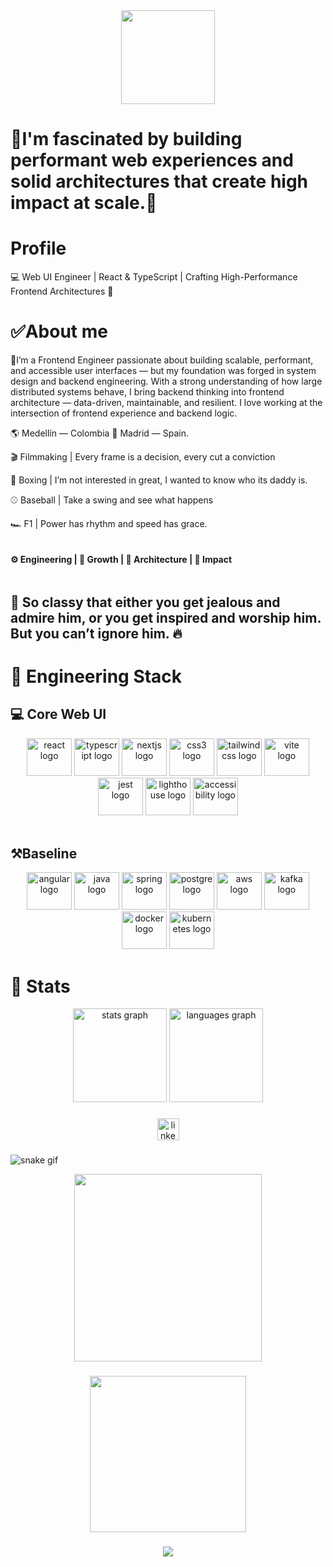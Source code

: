
<div align="center">
  <img height="150" src="https://i.giphy.com/media/v1.Y2lkPTc5MGI3NjExZGl5N3I4NnYyMGJzdGxoMjN0NDh0cHd0MTJxcjNsZThra3IzamJ4NiZlcD12MV9pbnRlcm5hbF9naWZfYnlfaWQmY3Q9Zw/l0ExfefVh7RnU58f6/giphy.gif">
</div>
<h1 align="left">🏅I'm fascinated by building performant web experiences and solid architectures that create high impact at scale.🏅</h1>


<h1>Profile</h1>

<p align="left">💻 Web UI Engineer | React & TypeScript | Crafting High-Performance Frontend Architectures 🚀</p>


<h1>✅About me</h1>

<p>🎯I’m a Frontend Engineer passionate about building scalable, performant, and accessible user interfaces — but my foundation was forged in system design and backend engineering.
With a strong understanding of how large distributed systems behave, I bring backend thinking into frontend architecture — data-driven, maintainable, and resilient.
I love working at the intersection of frontend experience and backend logic.</p>

<p>🌎 Medellín — Colombia 📍 Madrid — Spain.</p>

<p>🎬 Filmmaking | Every frame is a decision, every cut a conviction</p>
<p>🥊 Boxing | I’m not interested in great, I wanted to know who its daddy is.</p>
<p>⚾ Baseball | Take a swing and see what happens</p>
<p>🏎️ F1 | Power has rhythm and speed has grace.</p>



<div align="center" style="display: flex; justify-content: space-between">
  <h4>⚙️ Engineering | 🚀 Growth | 🧠 Architecture | 🎯 Impact</h4>
</div>

<h2>🥃 So classy that either you get jealous and admire him, or you get inspired and worship him. But you can’t ignore him. 🔥</h2>



<h1>🦾 Engineering Stack</h1>
<div align="center">
  <h2 align="left">💻 Core Web UI</h2>
  <img src="https://cdn.jsdelivr.net/gh/devicons/devicon/icons/react/react-original.svg" height="60" width="72" alt="react logo" />
  <img src="https://cdn.jsdelivr.net/gh/devicons/devicon/icons/typescript/typescript-original.svg" height="60" width="72" alt="typescript logo" />
  <img src="https://cdn.jsdelivr.net/gh/devicons/devicon/icons/nextjs/nextjs-original.svg" height="60" width="72" alt="nextjs logo" />
  <img src="https://cdn.jsdelivr.net/gh/devicons/devicon/icons/css3/css3-original.svg" height="60" width="72" alt="css3 logo" />
  <img src="https://cdn.jsdelivr.net/gh/devicons/devicon/icons/tailwindcss/tailwindcss-plain.svg" height="60" width="72" alt="tailwindcss logo" />
  <img src="https://cdn.jsdelivr.net/gh/devicons/devicon/icons/vite/vite-original.svg" height="60" width="72" alt="vite logo" />
  <img src="https://cdn.jsdelivr.net/gh/devicons/devicon/icons/jest/jest-plain.svg" height="60" width="72" alt="jest logo" />
  <img src="https://upload.wikimedia.org/wikipedia/commons/e/e0/Lighthouse_Logo.svg" height="60" width="72" alt="lighthouse logo" />
  <img src="https://upload.wikimedia.org/wikipedia/commons/0/0a/A11y_logo.svg" height="60" width="72" alt="accessibility logo" />
  

  <br/>
  <br/>

  <h2 align="left">⚒️Baseline</h2>
  <img src="https://cdn.jsdelivr.net/gh/devicons/devicon/icons/angular/angular-original.svg" height="60" width="72" alt="angular logo"  />
  <img src="https://cdn.jsdelivr.net/gh/devicons/devicon/icons/java/java-original.svg" height="60" width="72" alt="java logo"  />
  <img src="https://cdn.jsdelivr.net/gh/devicons/devicon/icons/spring/spring-original.svg" height="60" width="72" alt="spring logo"  />
  <img src="https://cdn.jsdelivr.net/gh/devicons/devicon/icons/postgresql/postgresql-original.svg" height="60" width="72" alt="postgre logo"  />
  <img src="https://cdn.jsdelivr.net/gh/devicons/devicon@latest/icons/amazonwebservices/amazonwebservices-original-wordmark.svg"  height="60" width="72" alt="aws logo"/>
  <img src="https://cdn.jsdelivr.net/gh/devicons/devicon@latest/icons/apachekafka/apachekafka-original-wordmark.svg" height="60" width="72" alt="kafka logo" />
  <img src="https://cdn.jsdelivr.net/gh/devicons/devicon/icons/docker/docker-original.svg" height="60" width="72" alt="docker logo"  />
  <img src="https://cdn.jsdelivr.net/gh/devicons/devicon/icons/kubernetes/kubernetes-original.svg" height="60" width="72" alt="kubernetes logo"  />
  
  
  
</div>



<h1>🏁 Stats</h1>
<div align="center">
  <img src="https://github-readme-stats.vercel.app/api?hide_title=false&hide_rank=false&show_icons=true&include_all_commits=true&count_private=true&disable_animations=false&theme=radical&locale=en&hide_border=false&username=BrianStevenV" height="150" alt="stats graph"  />
  <img src="https://github-readme-stats.vercel.app/api/top-langs?locale=en&hide_title=false&layout=compact&card_width=320&langs_count=5&theme=dracula&hide_border=false&username=BrianStevenV" height="150" alt="languages graph"  />
</div>

###

<div align="center">
  <a href="https://www.linkedin.com/in/brian-steven03/" target="_blank">
    <img src="https://img.shields.io/static/v1?message=LinkedIn&logo=linkedin&label=&color=0077B5&logoColor=white&labelColor=&style=for-the-badge" height="35" alt="linkedin logo"  />
  </a>
</div>

###

  ![snake gif](https://github.com/BrianStevenV/YOUR_USERNAME/blob/output/github-contribution-grid-snake.gif)
  <div align="center">
  <img height="300" src="https://github.com/BrianStevenV/YOUR_USERNAME/blob/output/github-contribution-grid-snake.gif"  />
</div>

###

<div align="center">
  <img height="250" src="https://i.giphy.com/media/v1.Y2lkPTc5MGI3NjExZTg0angxZHJsdWtyNjk3dmJlZGczNHN2YjN6NTk1b3Frc213b3l3bSZlcD12MV9pbnRlcm5hbF9naWZfYnlfaWQmY3Q9Zw/3o7qDWAAKxKbpamHrW/giphy.gif" />
</div>

###

<!-- <div align="center">
  <img height="150" src="https://media.giphy.com/media/RbDKaczqWovIugyJmW/giphy.gif"  />
</div> -->

###

<div align="center">
  <img src="https://profile-counter.glitch.me/BrianStevenV/count.svg?"  />
</div>

###
